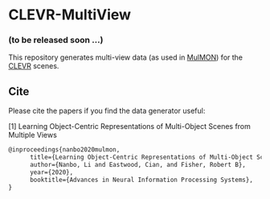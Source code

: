 # CLEVR-MultiView
  
### (to be released soon ...)
  
  
This repository generates multi-view data (as used in [MulMON](https://github.com/NanboLi/MulMON)) for the [CLEVR](https://github.com/facebookresearch/clevr-dataset-gen) scenes.  
  
  
  
  
  
  
## Cite
Please cite the papers if you find the data generator useful:  

\[1\] Learning Object-Centric Representations of Multi-Object Scenes from Multiple Views
```latex
@inproceedings{nanbo2020mulmon,
      title={Learning Object-Centric Representations of Multi-Object Scenes from Multiple Views}, 
      author={Nanbo, Li and Eastwood, Cian, and Fisher, Robert B},
      year={2020},
      booktitle={Advances in Neural Information Processing Systems},
}
```
